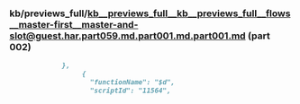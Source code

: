 ### kb/previews_full/kb__previews_full__kb__previews_full__flows__master-first__master-and-slot@guest.har.part059.md.part001.md.part001.md (part 002)

```md
             },
                  {
                    "functionName": "$d",
                    "scriptId": "11564",
        
```

```
